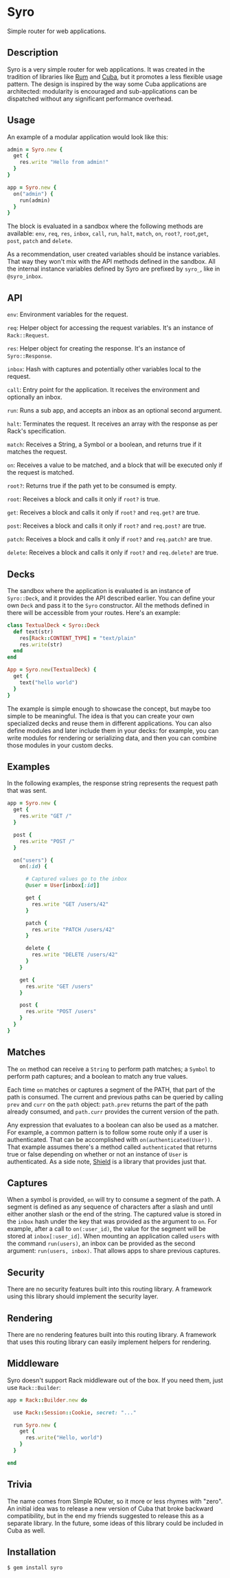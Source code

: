 Syro
====

Simple router for web applications.

Description
-----------

Syro is a very simple router for web applications. It was created
in the tradition of libraries like [Rum][rum] and [Cuba][cuba], but
it promotes a less flexible usage pattern. The design is inspired
by the way some Cuba applications are architected: modularity is
encouraged and sub-applications can be dispatched without any
significant performance overhead.

[rum]: http://github.com/chneukirchen/rum
[cuba]: http://cuba.is

Usage
-----

An example of a modular application would look like this:

```ruby
admin = Syro.new {
  get {
    res.write "Hello from admin!"
  }
}

app = Syro.new {
  on("admin") {
    run(admin)
  }
}
```

The block is evaluated in a sandbox where the following methods are
available: `env`, `req`, `res`, `inbox`, `call`, `run`, `halt`,
`match`, `on`, `root?`, `root`,`get`, `post`, `patch` and `delete`.

As a recommendation, user created variables should be instance
variables. That way they won't mix with the API methods defined in
the sandbox. All the internal instance variables defined by Syro
are prefixed by `syro_`, like in `@syro_inbox`.

API
---

`env`: Environment variables for the request.

`req`: Helper object for accessing the request variables. It's an
instance of `Rack::Request`.

`res`: Helper object for creating the response. It's an instance
of `Syro::Response`.

`inbox`: Hash with captures and potentially other variables local
to the request.

`call`: Entry point for the application. It receives the environment
and optionally an inbox.

`run`: Runs a sub app, and accepts an inbox as an optional second
argument.

`halt`: Terminates the request. It receives an array with the
response as per Rack's specification.

`match`: Receives a String, a Symbol or a boolean, and returns true
if it matches the request.

`on`: Receives a value to be matched, and a block that will be
executed only if the request is matched.

`root?`: Returns true if the path yet to be consumed is empty.

`root`: Receives a block and calls it only if `root?` is true.

`get`: Receives a block and calls it only if `root?` and `req.get?` are
true.

`post`: Receives a block and calls it only if `root?` and `req.post?`
are true.

`patch`: Receives a block and calls it only if `root?` and `req.patch?`
are true.

`delete`: Receives a block and calls it only if `root?` and `req.delete?`
are true.

Decks
-----

The sandbox where the application is evaluated is an instance of
`Syro::Deck`, and it provides the API described earlier. You can
define your own `Deck` and pass it to the `Syro` constructor. All
the methods defined in there will be accessible from your routes.
Here's an example:

```ruby
class TextualDeck < Syro::Deck
  def text(str)
    res[Rack::CONTENT_TYPE] = "text/plain"
    res.write(str)
  end
end

App = Syro.new(TextualDeck) {
  get {
    text("hello world")
  }
}
```

The example is simple enough to showcase the concept, but maybe too
simple to be meaningful. The idea is that you can create your own
specialized decks and reuse them in different applications. You can
also define modules and later include them in your decks: for
example, you can write modules for rendering or serializing data,
and then you can combine those modules in your custom decks.

Examples
--------

In the following examples, the response string represents
the request path that was sent.

```ruby
app = Syro.new {
  get {
    res.write "GET /"
  }

  post {
    res.write "POST /"
  }

  on("users") {
    on(:id) {

      # Captured values go to the inbox
      @user = User[inbox[:id]]

      get {
        res.write "GET /users/42"
      }

      patch {
        res.write "PATCH /users/42"
      }

      delete {
        res.write "DELETE /users/42"
      }
    }

    get {
      res.write "GET /users"
    }

    post {
      res.write "POST /users"
    }
  }
}
```

Matches
-------

The `on` method can receive a `String` to perform path matches; a
`Symbol` to perform path captures; and a boolean to match any true
values.

Each time `on` matches or captures a segment of the PATH, that part
of the path is consumed. The current and previous paths can be
queried by calling `prev` and `curr` on the `path` object: `path.prev`
returns the part of the path already consumed, and `path.curr`
provides the current version of the path.

Any expression that evaluates to a boolean can also be used as a
matcher.  For example, a common pattern is to follow some route
only if a user is authenticated. That can be accomplished with
`on(authenticated(User))`. That example assumes there's a method
called `authenticated` that returns true or false depending on
whether or not an instance of `User` is authenticated. As a side
note, [Shield][shield] is a library that provides just that.

[shield]: https://github.com/cyx/shield

Captures
--------

When a symbol is provided, `on` will try to consume a segment of
the path. A segment is defined as any sequence of characters after
a slash and until either another slash or the end of the string.
The captured value is stored in the `inbox` hash under the key that
was provided as the argument to `on`. For example, after a call to
`on(:user_id)`, the value for the segment will be stored at
`inbox[:user_id]`. When mounting an application called `users` with
the command `run(users)`, an inbox can be provided as the second
argument: `run(users, inbox)`. That allows apps to share previous
captures.

Security
--------

There are no security features built into this routing library. A
framework using this library should implement the security layer.

Rendering
---------

There are no rendering features built into this routing library. A
framework that uses this routing library can easily implement helpers
for rendering.

Middleware
----------

Syro doesn't support Rack middleware out of the box. If you need them,
just use `Rack::Builder`:

```ruby
app = Rack::Builder.new do

  use Rack::Session::Cookie, secret: "..."

  run Syro.new {
    get {
      res.write("Hello, world")
    }
  }

end
```

Trivia
------

The name comes from SImple ROuter, so it more or less rhymes with
"zero". An initial idea was to release a new version of Cuba that
broke backward compatibility, but in the end my friends suggested
to release this as a separate library. In the future, some ideas
of this library could be included in Cuba as well.

Installation
------------

```
$ gem install syro
```
